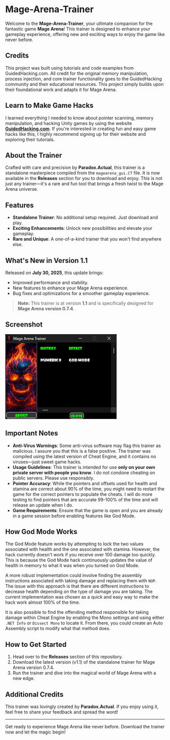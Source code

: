 # Mage-Arena-Trainer

Welcome to the **Mage-Arena-Trainer**, your ultimate companion for the fantastic game **Mage Arena**! This trainer is designed to enhance your gameplay experience, offering new and exciting ways to enjoy the game like never before.

## Credits

This project was built using tutorials and code examples from GuidedHacking.com. All credit for the original memory manipulation, process injection, and core trainer functionality goes to the GuidedHacking community and their educational resources. This project simply builds upon their foundational work and adapts it for Mage Arena.

## Learn to Make Game Hacks

I learned everything I needed to know about pointer scanning, memory manipulation, and hacking Unity games by using the website **[GuidedHacking.com](https://guidedhacking.com)**. If you're interested in creating fun and easy game hacks like this, I highly recommend signing up for their website and exploring their tutorials.

## About the Trainer

Crafted with care and precision by **Paradox.Actual**, this trainer is a standalone masterpiece compiled from the `magearena_gui.CT` file. It is now available in the **Releases** section for you to download and enjoy. This is not just any trainer—it's a rare and fun tool that brings a fresh twist to the Mage Arena universe.

## Features

- **Standalone Trainer**: No additional setup required. Just download and play.
- **Exciting Enhancements**: Unlock new possibilities and elevate your gameplay.
- **Rare and Unique**: A one-of-a-kind trainer that you won't find anywhere else.

## What's New in Version 1.1

Released on **July 30, 2025**, this update brings:
- Improved performance and stability.
- New features to enhance your Mage Arena experience.
- Bug fixes and optimizations for a smoother gameplay experience.

> **Note:** This trainer is at version **1.1** and is specifically designed for **Mage Arena version 0.7.4**.

## Screenshot

![Mage-Arena-Trainer Screenshot](screenshot.png)

## Important Notes

- **Anti-Virus Warnings**: Some anti-virus software may flag this trainer as malicious. I assure you that this is a false positive. The trainer was compiled using the latest version of Cheat Engine, and it contains no viruses—just sweet game hacks.
- **Usage Guidelines**: This trainer is intended for use **only on your own private server with people you know**. I do not condone cheating on public servers. Please use responsibly.
- **Pointer Accuracy**: While the pointers and offsets used for health and stamina are correct about 90% of the time, you might need to restart the game for the correct pointers to populate the cheats. I will do more testing to find pointers that are accurate 99-100% of the time and will release an update when I do.
- **Game Requirements**: Ensure that the game is open and you are already in a game session before enabling features like God Mode.

## How God Mode Works

The God Mode feature works by attempting to lock the two values associated with health and the one associated with stamina. However, the hack currently doesn't work if you receive over 100 damage too quickly. This is because the God Mode hack continuously updates the value of health in memory to what it was when you turned on God Mode.

A more robust implementation could involve finding the assembly instructions associated with taking damage and replacing them with `NOP`. The issue with this approach is that there are different instructions to decrease health depending on the type of damage you are taking. The current implementation was chosen as a quick and easy way to make the hack work almost 100% of the time.

It is also possible to find the offending method responsible for taking damage within Cheat Engine by enabling the Mono settings and using either `.NET Info` or `Dissect Mono` to locate it. From there, you could create an Auto Assembly script to modify what that method does.

## How to Get Started

1. Head over to the **Releases** section of this repository.
2. Download the latest version (v1.1) of the standalone trainer for Mage Arena version 0.7.4.
3. Run the trainer and dive into the magical world of Mage Arena with a new edge.

## Additional Credits

This trainer was lovingly created by **Paradox.Actual**. If you enjoy using it, feel free to share your feedback and spread the word!

---

Get ready to experience Mage Arena like never before. Download the trainer now and let the magic begin!
